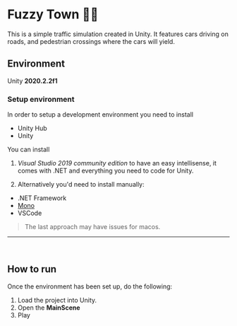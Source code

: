 # Fuzzy Town 🚦🚗
This is a simple traffic simulation created in Unity. It features cars driving on roads, and pedestrian crossings where the cars will yield.

## Environment
Unity **2020.2.2f1**

### Setup environment
In order to setup a development environment you need to install
- Unity Hub
- Unity

You can install 
1. *Visual Studio 2019 community edition* to have an easy intellisense, it comes with .NET and everything you need to code for Unity.

2. Alternatively you'd need to install manually:
- .NET Framework
- [Mono](https://www.mono-project.com/download/stable/)
- VSCode

> The last approach may have issues for macos.

___
<br>

## How to run
Once the environment has been set up, do the following:
1. Load the project into Unity.
2. Open the **MainScene**
3. Play
